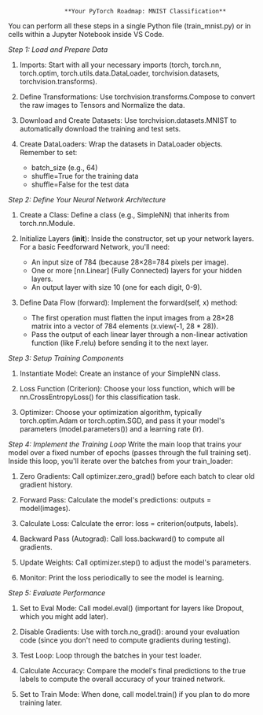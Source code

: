 
                    **Your PyTorch Roadmap: MNIST Classification**

You can perform all these steps in a single Python file (train_mnist.py) or in cells within a Jupyter Notebook inside VS Code.


*Step 1: Load and Prepare Data*
1. Imports: Start with all your necessary imports (torch, torch.nn, torch.optim, torch.utils.data.DataLoader, torchvision.datasets, torchvision.transforms).

2. Define Transformations: Use torchvision.transforms.Compose to convert the raw images to Tensors and Normalize the data.

3. Download and Create Datasets: Use torchvision.datasets.MNIST to automatically download the training and test sets.

4. Create DataLoaders: Wrap the datasets in DataLoader objects. Remember to set:
    * batch_size (e.g., 64)
    * shuffle=True for the training data
    * shuffle=False for the test data


*Step 2: Define Your Neural Network Architecture*
1. Create a Class: Define a class (e.g., SimpleNN) that inherits from torch.nn.Module.

2. Initialize Layers (__init__): Inside the constructor, set up your network layers. For a basic Feedforward Network, you'll need:
    * An input size of 784 (because 28×28=784 pixels per image).
    * One or more [nn.Linear] (Fully Connected) layers for your hidden layers.
    * An output layer with size 10 (one for each digit, 0-9).

3. Define Data Flow (forward): Implement the forward(self, x) method:
    * The first operation must flatten the input images from a 28×28 matrix into a vector of 784 elements (x.view(-1, 28 * 28)).
    * Pass the output of each linear layer through a non-linear activation function (like F.relu) before sending it to the next layer.


*Step 3: Setup Training Components*
1. Instantiate Model: Create an instance of your SimpleNN class.

2. Loss Function (Criterion): Choose your loss function, which will be nn.CrossEntropyLoss() for this classification task.

3. Optimizer: Choose your optimization algorithm, typically torch.optim.Adam or torch.optim.SGD, and pass it your model's parameters (model.parameters()) and a learning rate (lr).


*Step 4: Implement the Training Loop*
Write the main loop that trains your model over a fixed number of epochs (passes through the full training set). Inside this loop, you'll iterate over the batches from your train_loader:

1. Zero Gradients: Call optimizer.zero_grad() before each batch to clear old gradient history.

2. Forward Pass: Calculate the model's predictions: outputs = model(images).

3. Calculate Loss: Calculate the error: loss = criterion(outputs, labels).

4. Backward Pass (Autograd): Call loss.backward() to compute all gradients.

5. Update Weights: Call optimizer.step() to adjust the model's parameters.

6. Monitor: Print the loss periodically to see the model is learning.


*Step 5: Evaluate Performance*
1. Set to Eval Mode: Call model.eval() (important for layers like Dropout, which you might add later).

2. Disable Gradients: Use with torch.no_grad(): around your evaluation code (since you don't need to compute gradients during testing).

3. Test Loop: Loop through the batches in your test loader.

4. Calculate Accuracy: Compare the model's final predictions to the true labels to compute the overall accuracy of your trained network.

5. Set to Train Mode: When done, call model.train() if you plan to do more training later.